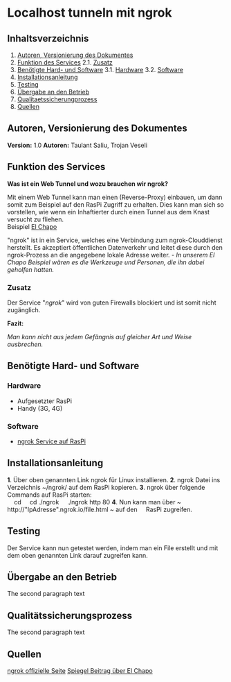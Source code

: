 # Localhost tunneln mit ngrok

## Inhaltsverzeichnis
1. [Autoren, Versionierung des Dokumentes](#autoren)
2. [Funktion des Services](#funktion)
	2.1. [Zusatz](#zusatz)
3. [Benötigte Hard- und Software](#ware)
	3.1. [Hardware](#hardware)
	3.2. [Software](#software)
4. [Installationsanleitung](#anleitung)
5. [Testing](#testing)
6. [Übergabe an den Betrieb](#übergabe)
7. [Qualitaetssicherungprozess](#quali)
8. [Quellen](#quellen)

## Autoren, Versionierung des Dokumentes <a name="autoren"></a>
**Version:** 1.0
**Autoren:** Taulant Saliu, Trojan Veseli



## Funktion des Services <a name="funktion"></a>
**Was ist ein Web Tunnel und wozu brauchen wir ngrok?**

Mit einem Web Tunnel kann man einen (Reverse-Proxy) einbauen, um dann somit zum Beispiel auf den RasPi Zugriff zu erhalten. Dies kann man sich so vorstellen, wie wenn ein Inhaftierter durch einen Tunnel aus dem Knast versucht zu fliehen.<br> Beispiel [El Chapo](https://www.spiegel.de/panorama/justiz/joaquin-guzman-el-chapo-floh-durch-diesen-tunnel-a-1043339.html)

"ngrok" ist in ein Service, welches eine Verbindung zum ngrok-Clouddienst herstellt. Es akzeptiert öffentlichen Datenverkehr und leitet diese durch den ngrok-Prozess an die angegebene lokale Adresse weiter. - *In unserem El Chapo Beispiel wären es die Werkzeuge und Personen, die ihn dabei geholfen hatten.*


### Zusatz<a name="zusatz"></a>
Der Service "*ngrok*" wird von guten Firewalls blockiert und ist somit nicht zugänglich.

**Fazit:** 

*Man kann nicht aus jedem Gefängnis auf gleicher Art und Weise ausbrechen.*

## Benötigte Hard- und Software <a name="ware"></a>

### Hardware<a name="hardware"></a>
- Aufgesetzter RasPi
- Handy (3G, 4G)

### Software<a name="software"></a>
- [ngrok Service auf RasPi]([https://ngrok.com/download](https://ngrok.com/download))



## Installationsanleitung <a name="anleitung"></a>
**1**. Über oben genannten Link ngrok für Linux installieren.
**2**. ngrok Datei ins Verzeichnis ~/ngrok/ auf dem RasPi kopieren.
**3**. ngrok über folgende Commands auf RasPi starten:<br> &nbsp;&nbsp;&nbsp;&nbsp;cd
&nbsp; &nbsp;&nbsp;cd ./ngrok
&nbsp;&nbsp;&nbsp;&nbsp;./ngrok http 80
**4**. Nun kann man über ~ http://"IpAdresse".ngrok.io/file.html ~ auf den &nbsp;&nbsp;&nbsp;&nbsp;RasPi zugreifen.



## Testing<a name="testing"></a>
Der Service kann nun getestet werden, indem man ein File erstellt und mit dem oben genannten Link darauf zugreifen kann.

## Übergabe an den Betrieb <a name="übergabe"></a>
The second paragraph text


## Qualitätssicherungsprozess <a name="quali"></a>
The second paragraph text

## Quellen<a name="quellen"></a>
[ngrok offizielle Seite](https://ngrok.com/)
[Spiegel Beitrag über El Chapo](https://www.spiegel.de/panorama/justiz/joaquin-guzman-el-chapo-floh-durch-diesen-tunnel-a-1043339.html)
<!--stackedit_data:
eyJoaXN0b3J5IjpbMTA3ODE5ODg5OSwxNTM1ODM2MDYyLDk4Mj
A1MDE2MCwtMjA1MDQyNTI1NiwxOTE1NTc5NjkwLDcyODQzOTc1
MSwxNzA1MTc2NDE2LC0xMjEyNjE4MzA4LC0xOTM4Nzc5MTUwLC
0xMDM3ODUzNjgzLC04MDQ4NjIxOTcsMTk1MDUwODc5OCwzNzUx
NjI1NzIsMzk2MTg0MjA1LDIyNDk2MjAsLTIwODg3NDY2MTIsOT
EyMTQ1MjEwXX0=
-->